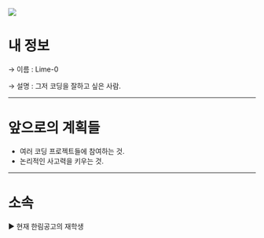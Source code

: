 <img src="https://github.com/Lime-0/Lime-0/assets/173982650/bbe0ac78-b531-4627-bb36-a1f360e2b464">

# 내 정보

→ 이름 : Lime-0

→ 설명 : 그저 코딩을 잘하고 싶은 사람.

----------

# 앞으로의 계획들

- 여러 코딩 프로젝트들에 참여하는 것.
- 논리적인 사고력을 키우는 것.
----------

# 소속

▶ 현재 한림공고의 재학생
